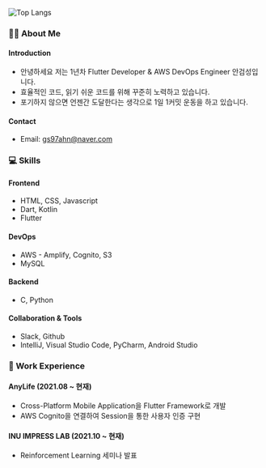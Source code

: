 ![Top Langs](https://github-readme-stats.vercel.app/api/top-langs/?username=gs97ahn&layout=compact&hide=objective-c,shell,java,swift,kotlin)

### 👨‍💻 About Me
#### Introduction
- 안녕하세요 저는 1년차 Flutter Developer & AWS DevOps Engineer 안검성입니다.
- 효율적인 코드, 읽기 쉬운 코드를 위해 꾸준히 노력하고 있습니다.
- 포기하지 않으면 언젠간 도달한다는 생각으로 1일 1커밋 운동을 하고 있습니다.

#### Contact
- Email: gs97ahn@naver.com

### 💻 Skills
#### Frontend
- HTML, CSS, Javascript
- Dart, Kotlin
- Flutter

#### DevOps
- AWS - Amplify, Cognito, S3
- MySQL

#### Backend
- C, Python

#### Collaboration & Tools
- Slack, Github
- IntelliJ, Visual Studio Code, PyCharm, Android Studio

### 👔 Work Experience
#### AnyLife (2021.08 ~ 현재)
- Cross-Platform Mobile Application을 Flutter Framework로 개발
- AWS Cognito을 연결하여 Session을 통한 사용자 인증  구현

#### INU IMPRESS LAB (2021.10 ~ 현재)
- Reinforcement Learning 세미나 발표

<!--
**gs97ahn/gs97ahn** is a ✨ _special_ ✨ repository because its `README.md` (this file) appears on your GitHub profile.

Here are some ideas to get you started:

- 🔭 I’m currently working on ...
- 🌱 I’m currently learning ...
- 👯 I’m looking to collaborate on ...
- 📫 How to reach me: ...
- 😄 Pronouns: ...
- ⚡ Fun fact: ...
-->
